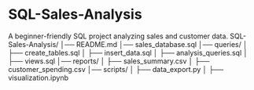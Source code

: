 # SQL-Sales-Analysis
A beginner-friendly SQL project analyzing sales and customer data.
SQL-Sales-Analysis/
│── README.md
│── sales_database.sql
│── queries/
│   ├── create_tables.sql
│   ├── insert_data.sql
│   ├── analysis_queries.sql
│   ├── views.sql
│── reports/
│   ├── sales_summary.csv
│   ├── customer_spending.csv
│── scripts/
│   ├── data_export.py
│   ├── visualization.ipynb
